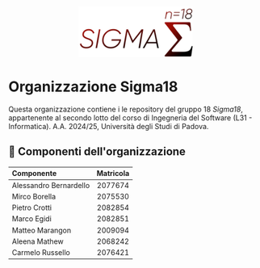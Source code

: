 <p align="center">
  <img src="https://github.com/Sigma18Unipd/docs/blob/main/assets/img/Logo.svg" style="height: 100px" />
</p>

# Organizzazione Sigma18
Questa organizzazione contiene i le repository del gruppo 18 _Sigma18_, appartenente al secondo lotto del corso di Ingegneria del Software (L31 - Informatica). A.A. 2024/25, Università degli Studi di Padova.

## 👥 Componenti dell'organizzazione
| Componente                | Matricola |
| :------------------------ | :-------: |
| Alessandro Bernardello    |  2077674  |
| Mirco Borella             |  2075530  |
| Pietro Crotti             |  2082854  |
| Marco Egidi               |  2082851  |
| Matteo Marangon           |  2009094  |
| Aleena Mathew             |  2068242  |
| Carmelo Russello          |  2076421  |
